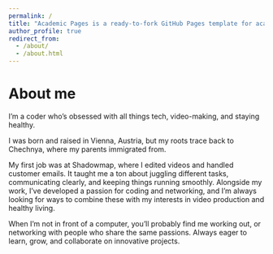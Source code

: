 ```yaml
---
permalink: /
title: "Academic Pages is a ready-to-fork GitHub Pages template for academic personal websites"
author_profile: true
redirect_from: 
  - /about/
  - /about.html
---
```


# About me

I’m a coder who’s obsessed with all things tech, video-making, and staying healthy.

I was born and raised in Vienna, Austria, but my roots trace back to Chechnya, where my parents immigrated from.

My first job was at Shadowmap, where I edited videos and handled customer emails. It taught me a ton about juggling different tasks, communicating clearly, and keeping things running smoothly. Alongside my work, I’ve developed a passion for coding and networking, and I’m always looking for ways to combine these with my interests in video production and healthy living.

When I’m not in front of a computer, you’ll probably find me working out, or networking with people who share the same passions. Always eager to learn, grow, and collaborate on innovative projects.
